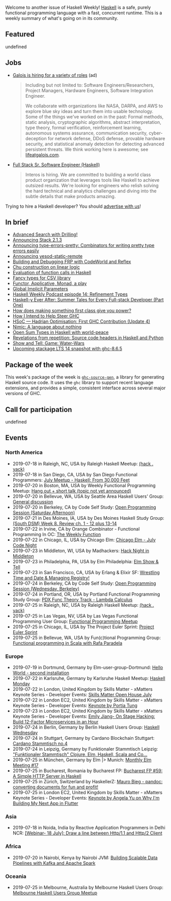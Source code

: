<!-- 2019-07-18 unpublished -->

Welcome to another issue of Haskell Weekly!
[Haskell](https://www.haskell.org) is a safe, purely functional programming language with a fast, concurrent runtime.
This is a weekly summary of what's going on in its community.

## Featured

undefined

## Jobs

<!-- keep through July 18 -->
-   [Galois is hiring for a variety of roles](https://galois.com/careers/) (ad)

    > Including but not limited to: Software Engineers/Researchers, Project Managers, Hardware Engineers, Software Integration Engineer.
    >
    > We collaborate with organizations like NASA, DARPA, and AWS to explore blue sky ideas and turn them into usable technology. Some of the things we've worked on in the past: Formal methods, static analysis, cryptographic algorithms, abstract interpretation, type theory, formal verification, reinforcement learning, autonomous systems assurance, communication security, cyber-deception for network defense, DDoS defense, provable hardware security, and statistical anomaly detection for detecting advanced persistent threats. We think working here is awesome; see [lifeatgalois.com](https://lifeatgalois.com).

-   [Full Stack Sr. Software Engineer (Haskell)](https://interos.applicantpro.com/jobs/986650.html)

    > Interos is hiring. We are committed to building a world class product organization that leverages tools like Haskell to achieve outsized results. We're looking for engineers who relish solving the hard technical and analytics challenges and diving into the subtle details that make products amazing.

Trying to hire a Haskell developer?
You should [advertise with us](https://haskellweekly.news/advertising.html)!

## In brief

-   [Advanced Search with Drilling!](https://mmhaskell.com/blog/2019/7/15/advanced-search-with-drilling)
-   [Announcing Stack 2.1.3](https://mail.haskell.org/pipermail/haskell-cafe/2019-July/131299.html)
-   [Announcing type-errors-pretty: Combinators for writing pretty type errors easily](https://np.reddit.com/r/haskell/comments/cdflwv/ann_typeerrorspretty_combinators_for_writing/ettkpfq/)
-   [Announcing yesod-static-remote](https://cs-syd.eu/posts/2019-07-14-yesod-static-remote)
-   [Building and Debugging FRP with CodeWorld and Reflex](https://medium.com/@cdsmithus/building-and-debugging-frp-with-codeworld-and-reflex-a912083e66c1)
-   [Chu construction on linear logic](https://boxbase.org/entries/2019/jul/15/chu-construction/)
-   [Evaluation of function calls in Haskell](https://treszkai.github.io/2019/07/13/haskell-eval)
-   [Fancy types for CSV library](https://oleg.fi/gists/posts/2019-07-15-fancy-types-for-cassava.html)
-   [Functor, Applicative, Monad, a play](https://blog.poisson.chat/posts/2019-07-17-functor-play.html)
-   [Global Implicit Parameters](https://kcsongor.github.io/global-implicit-parameters/)
-   [Haskell Weekly Podcast episode 14: Refinement Types](https://haskellweekly.news/podcast/episodes/14.html)
-   [Haskell-y Ever After: Summer Tales for Every Full-stack Developer (Part One)](https://medium.com/@rizary/haskelly-ever-after-summer-tales-for-every-fullstack-developer-1b1c1870154b)
-   [How does making something first class give you power?](https://lispcast.com/how-does-making-something-first-class-give-you-power/)
-   [How I Intend to Help Steer GHC](https://reasonablypolymorphic.com/blog/steering/)
-   [HSoC — Hadrian Optimisation: First GHC Contribution (Update 4)](https://medium.com/@ratherforky/hsoc-hadrian-optimisation-update-4-47ab2b62b15a)
-   [Nimic: A language about nothing](https://reasonablypolymorphic.com/blog/nimic/)
-   [Open Sum Types in Haskell with world-peace](https://functor.tokyo/blog/2019-07-11-announcing-world-peace)
-   [Revelations from repetition: Source code headers in Haskell and Python](https://www.tweag.io/posts/2019-07-17-codestatistics.html)
-   [Show and Tell: Game: Water-Wars](https://discourse.haskell.org/t/game-water-wars/785?u=taylorfausak)
-   [Upcoming stackage LTS 14 snapshot with ghc-8.6.5](https://www.stackage.org/blog/2019/07/upcoming-lts-14-ghc-8-6-5)

## Package of the week

This week's package of the week is [`ghc-source-gen`](https://hackage.haskell.org/package/ghc-source-gen-0.1.0.0), a library for generating Haskell source code. It uses the `ghc` library to support recent language extensions, and provides a simple, consistent interface across several major versions of GHC.

## Call for participation

undefined

## Events

### North America

- 2019-07-18 in Raleigh, NC, USA by Raleigh Haskell Meetup: [(hack . yack)](https://www.meetup.com/Raleigh-Haskell-Meetup/events/nsfsnqyzkbxb/)
- 2019-07-18 in San Diego, CA, USA by San Diego Functional Programmers: [July Meetup - Haskell: From 30,000 Feet](https://www.meetup.com/San-Diego-Functional-Programmers/events/262830190/)
- 2019-07-20 in Boston, MA, USA by Weekly Functional Programming Meetup: [Hang out + short talk (topic not yet announced)](https://www.meetup.com/Weekly-Functional-Programming-Meetup/events/cfgmcryzkbbc/)
- 2019-07-20 in Bellevue, WA, USA by Seattle Area Haskell Users' Group: [General discussion](https://www.meetup.com/SEAHUG/events/htlvcpyzkbbc/)
- 2019-07-20 in Berkeley, CA by Code Self Study: [Open Programming Session (Saturday Afternoon)](https://www.meetup.com/codeselfstudy/events/dkwpzpyzkbbc/)
- 2019-07-21 in Des Moines, IA, USA by Des Moines Haskell Study Group: [(South DSM) Week 8. Review ch. 1 - 12 plus 13-14](https://www.meetup.com/Des-Moines-Haskell-Study-Group/events/nkqvzqyzkbkb/)
- 2019-07-22 in Irvine, CA by Orange Combinator - Functional Programming In OC: [The Weekly Function](https://www.meetup.com/orange-combinator/events/bmxjdryzkbdc/)
- 2019-07-22 in Chicago, IL, USA by Chicago Elm: [Chicago Elm - July Code Night](https://www.meetup.com/chicago-elm/events/263152097/)
- 2019-07-23 in Middleton, WI, USA by Madhackers: [Hack Night in Middleton](https://www.meetup.com/madhackers/events/zqxccryzkbfc/)
- 2019-07-23 in Philadelphia, PA, USA by Elm Philadelphia: [Elm Show & Tell](https://www.meetup.com/Elm-Philadelphia/events/263040490/)
- 2019-07-23 in San Francisco, CA, USA by Erlang & Elixir SF: [Wrestling Time and Date & Managing Registry!](https://www.meetup.com/ErlangElixirSF/events/262901482/)
- 2019-07-24 in Berkeley, CA by Code Self Study: [Open Programming Session (Wednesday, Berkeley)](https://www.meetup.com/codeselfstudy/events/tzgvnqyzkbgc/)
- 2019-07-24 in Portland, OR, USA by Portland Functional Programming Study Group: [PDX Func Theory Track - Lambda Calculus](https://www.meetup.com/Portland-Functional-Programming-Study-Group/events/hvmdfryzkbgc/)
- 2019-07-25 in Raleigh, NC, USA by Raleigh Haskell Meetup: [(hack . yack)](https://www.meetup.com/Raleigh-Haskell-Meetup/events/nsfsnqyzkbhc/)
- 2019-07-25 in Las Vegas, NV, USA by Las Vegas Functional Programming User Group: [Functional Programming Meetup](https://www.meetup.com/las-vegas-functional-programming/events/jkznkqyzkbhc/)
- 2019-07-25 in Chicago, IL, USA by The Project Euler Sprint: [Project Euler Sprint](https://www.meetup.com/Project-Euler-Sprint/events/zwdfdryzkbhc/)
- 2019-07-25 in Bellevue, WA, USA by Fun(c)tional Programming Group: [Functional programming in Scala with Rafa Paradela ](https://www.meetup.com/fun-c-group/events/263130306/)

### Europe

- 2019-07-19 in Dortmund, Germany by Elm-user-group-Dortmund: [Hello World - second installation](https://www.meetup.com/Elm-user-group-Dortmund/events/262869224/)
- 2019-07-22 in Karlsruhe, Germany by Karlsruhe Haskell Meetup: [Haskell Monday](https://www.meetup.com/Karlsruhe-Haskell-Meetup/events/twnxpqyzkbdc/)
- 2019-07-22 in London, United Kingdom by Skills Matter - xMatters Keynote Series - Developer Events: [Skills Matter Open House July](https://www.meetup.com/skillsmatter/events/261638757/)
- 2019-07-22 in London EC2, United Kingdom by Skills Matter - xMatters Keynote Series - Developer Events: [Keynote by Portia Tung](https://www.meetup.com/skillsmatter/events/262487212/)
- 2019-07-23 in London EC2, United Kingdom by Skills Matter - xMatters Keynote Series - Developer Events: [Emily Jiang- On Stage Hacking: Build 12-Factor Microservices in an Hour](https://www.meetup.com/skillsmatter/events/262582884/)
- 2019-07-24 in Berlin, Germany by Berlin Haskell Users Group: [Haskell Wednesday](https://www.meetup.com/berlinhug/events/pvpwqpyzkbgc/)
- 2019-07-24 in Stuttgart, Germany by Cardano Blockchain Stuttgart: [Cardano Stammtisch no.4](https://www.meetup.com/Cardano-Blockchain-Stuttgart/events/262946923/)
- 2019-07-24 in Leipzig, Germany by Funktionaler Stammtisch Leipzig: ["Funktionaler Stammtisch" Clojure, Elm, Haskell, Scala and Co...](https://www.meetup.com/Funktionaler-Stammtisch-Leipzig/events/zwgxtqyzkbgc/)
- 2019-07-25 in München, Germany by Elm |> Munich: [Monthly Elm Meeting #17](https://www.meetup.com/Munich-Elm/events/262672999/)
- 2019-07-25 in Bucharest, Romania by Bucharest FP: [Bucharest FP #59: A Simple HTTP Server in Haskell](https://www.meetup.com/bucharestfp/events/262983213/)
- 2019-07-25 in Zürich, Switzerland by HaskellerZ: [Mauro Bieg - pandoc: converting documents for fun and profit!](https://www.meetup.com/HaskellerZ/events/262814143/)
- 2019-07-25 in London EC2, United Kingdom by Skills Matter - xMatters Keynote Series - Developer Events: [Keynote by Angela Yu on Why I'm Building My Next App in Flutter](https://www.meetup.com/skillsmatter/events/262612695/)

### Asia

- 2019-07-18 in Noida, India by Reactive Application Programmers in Delhi NCR: [[Webinar- 18 July]: Draw a line between Http/1.1 and Http/2 Client](https://www.meetup.com/Reactive-Application-Programmers-in-Delhi-NCR/events/263055693/)

### Africa

- 2019-07-20 in Nairobi, Kenya by Nairobi JVM: [Building Scalable Data Pipelines with Kafka and Apache Spark](https://www.meetup.com/nairobi-jvm/events/262476516/)

### Oceania

- 2019-07-25 in Melbourne, Australia by Melbourne Haskell Users Group: [Melbourne Haskell Users Group Meetup](https://www.meetup.com/Melbourne-Haskell-Users-Group/events/qfptslyzkbhc/)
